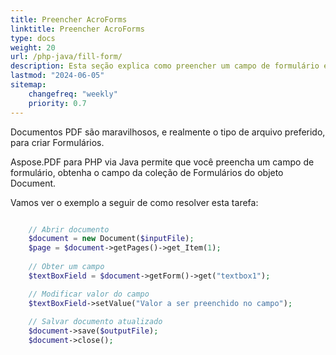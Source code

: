 ```yaml
---
title: Preencher AcroForms
linktitle: Preencher AcroForms
type: docs
weight: 20
url: /php-java/fill-form/
description: Esta seção explica como preencher um campo de formulário em um documento PDF com Aspose.PDF para PHP via Java.
lastmod: "2024-06-05"
sitemap:
    changefreq: "weekly"
    priority: 0.7
---
```


Documentos PDF são maravilhosos, e realmente o tipo de arquivo preferido, para criar Formulários.

Aspose.PDF para PHP via Java permite que você preencha um campo de formulário, obtenha o campo da coleção de Formulários do objeto Document.

Vamos ver o exemplo a seguir de como resolver esta tarefa:

```php

    // Abrir documento
    $document = new Document($inputFile);
    $page = $document->getPages()->get_Item(1);
    
    // Obter um campo    
    $textBoxField = $document->getForm()->get("textbox1");

    // Modificar valor do campo
    $textBoxField->setValue("Valor a ser preenchido no campo");
        
    // Salvar documento atualizado
    $document->save($outputFile);
    $document->close();
```